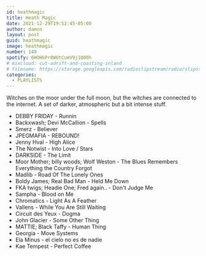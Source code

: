 ```yaml
---
id: heathmagic
title: Heath Magic
date: 2021-12-29T19:52:45-05:00
author: damon
layout: post
guid: heathmagic
image: heathmagic
number: 149
spotify: 6HOHkPr8WUtCumV9j1Q00h
# mixcloud: cut-adrift-and-coasting-inland
# filename: https://storage.googleapis.com/radioslipstream/radio/slipstream-143.mp3
categories:
  - PLAYLISTS
---
```


Witches on the moor under the full moon, but the witches are connected to the internet. A set of darker, atmospheric but a bit intense stuff.

 - DEBBY FRIDAY - Runnin
 - Backxwash; Devi McCallion - Spells
 - Smerz - Believer
 - JPEGMAFIA - REBOUND!
 - Jenny Hval - High Alice
 - The Notwist - Into Love / Stars
 - DARKSIDE - The Limit
 - Moor Mother; billy woods; Wolf Weston - The Blues Remembers Everything the Country Forgot
 - Madlib - Road Of The Lonely Ones
 - Boldy James; Real Bad Man - Held Me Down
 - FKA twigs; Headie One; Fred again.. - Don't Judge Me
 - Sampha - Blood on Me
 - Chromatics - Light As A Feather
 - Vallens - While You Are Still Waiting
 - Circuit des Yeux - Dogma
 - John Glacier - Some Other Thing
 - MATTIE; Black Taffy - Human Thing
 - Georgia - Move Systems
 - Ela Minus - el cielo no es de nadie
 - Kae Tempest - Perfect Coffee